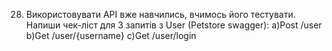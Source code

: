 28. Використовувати API вже навчились, вчимось його тестувати. Напиши чек-ліст для 3 запитів з User (Petstore swagger):
    a)Post /user
    b)Get /user/{username}
    c)Get /user/login
